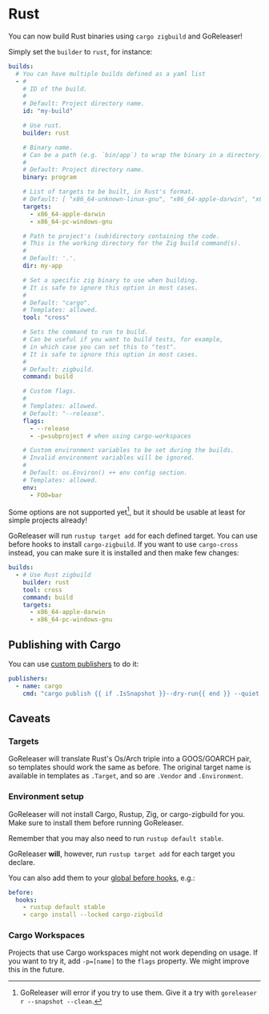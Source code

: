# Rust

<!-- md:version v2.5 -->

<!-- md:alpha -->

You can now build Rust binaries using `cargo zigbuild` and GoReleaser!

Simply set the `builder` to `rust`, for instance:

```yaml title=".goreleaser.yaml"
builds:
  # You can have multiple builds defined as a yaml list
  - #
    # ID of the build.
    #
    # Default: Project directory name.
    id: "my-build"

    # Use rust.
    builder: rust

    # Binary name.
    # Can be a path (e.g. `bin/app`) to wrap the binary in a directory.
    #
    # Default: Project directory name.
    binary: program

    # List of targets to be built, in Rust's format.
    # Default: [ "x86_64-unknown-linux-gnu", "x86_64-apple-darwin", "x86_64-pc-windows-gnu", "aarch64-unknown-linux-gnu", "aarch64-apple-darwin" ]
    targets:
      - x86_64-apple-darwin
      - x86_64-pc-windows-gnu

    # Path to project's (sub)directory containing the code.
    # This is the working directory for the Zig build command(s).
    #
    # Default: '.'.
    dir: my-app

    # Set a specific zig binary to use when building.
    # It is safe to ignore this option in most cases.
    #
    # Default: "cargo".
    # Templates: allowed.
    tool: "cross"

    # Sets the command to run to build.
    # Can be useful if you want to build tests, for example,
    # in which case you can set this to "test".
    # It is safe to ignore this option in most cases.
    #
    # Default: zigbuild.
    command: build

    # Custom flags.
    #
    # Templates: allowed.
    # Default: "--release".
    flags:
      - --release
      - -p=subproject # when using cargo-workspaces

    # Custom environment variables to be set during the builds.
    # Invalid environment variables will be ignored.
    #
    # Default: os.Environ() ++ env config section.
    # Templates: allowed.
    env:
      - FOO=bar
```

Some options are not supported yet[^fail], but it should be usable at least for
simple projects already!

GoReleaser will run `rustup target add` for each defined target.
You can use before hooks to install `cargo-zigbuild`.
If you want to use `cargo-cross` instead, you can make sure it is installed and
then make few changes:

```yaml title=".goreleaser.yaml"
builds:
  - # Use Rust zigbuild
    builder: rust
    tool: cross
    command: build
    targets:
      - x86_64-apple-darwin
      - x86_64-pc-windows-gnu
```

## Publishing with Cargo

You can use [custom publishers](../publishers.md) to do it:

```yaml title=".goreleaser.yaml"
publishers:
  - name: cargo
    cmd: "cargo publish {{ if .IsSnapshot }}--dry-run{{ end }} --quiet --no-verify"
```

## Caveats

### Targets

GoReleaser will translate Rust's Os/Arch triple into a GOOS/GOARCH pair, so
templates should work the same as before.
The original target name is available in templates as `.Target`, and so are
`.Vendor` and `.Environment`.

### Environment setup

GoReleaser will not install Cargo, Rustup, Zig, or cargo-zigbuild for you.
Make sure to install them before running GoReleaser.

Remember that you may also need to run `rustup default stable`.

GoReleaser **will**, however, run `rustup target add` for each target you
declare.

You can also add them to your [global before hooks](../hooks.md), e.g.:

```yaml title=".goreleaser.yaml"
before:
  hooks:
    - rustup default stable
    - cargo install --locked cargo-zigbuild
```

### Cargo Workspaces

Projects that use Cargo workspaces might not work depending on usage.
If you want to try it, add `-p=[name]` to the `flags` property.
We might improve this in the future.

[^fail]:
    GoReleaser will error if you try to use them. Give it a try with
    `goreleaser r --snapshot --clean`.

<!-- md:templates -->
